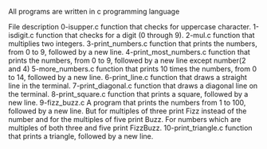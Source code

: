 All programs are written in c programming language


File                           description
0-isupper.c                   function that checks for uppercase character.
1-isdigit.c                   function that checks for a digit (0 through 9).
2-mul.c                       function that multiplies two integers.
3-print_numbers.c             function that prints the numbers, from 0 to 9, followed by a new line.
4-print_most_numbers.c        function that prints the numbers, from 0 to 9, followed by a new line except number(2 and 4) 
5-more_numbers.c              function that prints 10 times the numbers, from 0 to 14, followed by a new line.
6-print_line.c                function that draws a straight line in the terminal.
7-print_diagonal.c            function that draws a diagonal line on the terminal.
8-print_square.c              function that prints a square, followed by a new line.
9-fizz_buzz.c                 A program that prints the numbers from 1 to 100, followed by a new line. But for multiples of three print Fizz instead of the number and                               for the multiples of five print Buzz. For numbers which are multiples of both three and five print FizzBuzz.
10-print_triangle.c           function that prints a triangle, followed by a new line.
